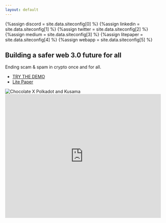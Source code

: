 ```yaml
---
layout: default
---
```


{%assign discord = site.data.siteconfig[0] %}
{%assign linkedin = site.data.siteconfig[1] %}
{%assign twitter = site.data.siteconfig[2] %}
{%assign medium = site.data.siteconfig[3] %}
{%assign litepaper = site.data.siteconfig[4] %}
{%assign webapp = site.data.siteconfig[5] %}

<!-- <Home Card> -->

 <div class="land">
  <section class="land_formsection">
    <h1 class="text--bold">Building a safer web 3.0 future for all</h1>
    <p>Ending scam &amp; spam in crypto once and for all.</p>
  </section>
  <div class="land_links">
    <ul>
      <li><a href="{{webapp.link}}" target="_blank" rel="noopener noreferrer" class="link button">TRY THE DEMO</a></li>
      <li><a href="{{litepaper.link}}" target="_blank" rel="noopener noreferrer" class="link button">Lite Paper</a></li>
    </ul>
  </div>
  <img class="land_image" src="{{'/assets/images/splash-logo.webp' | relative_url}}"
    alt="Chocolate X Polkadot and Kusama">
  </div>
  
  <div class="container_last">
    <iframe src="https://embeds.beehiiv.com/fa097289-2153-4053-98fe-67403641861d" data-test-id="beehiiv-embed"
      width="100%" height="400" frameborder="0" scrolling="no" style="margin: 0; background-color: transparent"></iframe>
  </div>

<!-- <Home Card/> -->


